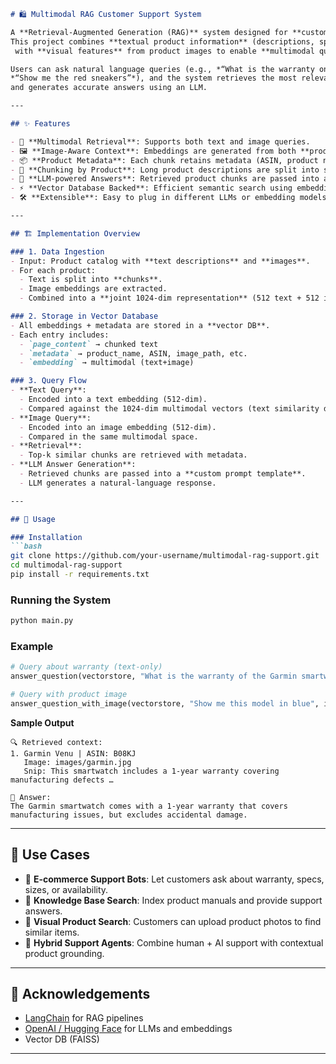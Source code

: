 
````markdown
# 🛍️ Multimodal RAG Customer Support System

A **Retrieval-Augmented Generation (RAG)** system designed for **customer support** on product catalogs.  
This project combines **textual product information** (descriptions, specifications, warranty details, FAQs)
 with **visual features** from product images to enable **multimodal question answering**.

Users can ask natural language queries (e.g., *“What is the warranty on the Garmin smartwatch?”* or 
*“Show me the red sneakers”*), and the system retrieves the most relevant product chunks (text + image embeddings) 
and generates accurate answers using an LLM.

---

## ✨ Features

- 🔎 **Multimodal Retrieval**: Supports both text and image queries.  
- 🖼 **Image-Aware Context**: Embeddings are generated from both **product descriptions** and **product images** (1024-dim joint vector).  
- 📦 **Product Metadata**: Each chunk retains metadata (ASIN, product name, image path, etc.).  
- 🧩 **Chunking by Product**: Long product descriptions are split into smaller, searchable chunks. Each new product starts a fresh chunking pipeline.  
- 🤖 **LLM-powered Answers**: Retrieved product chunks are passed into an LLM prompt for natural, fluent responses.  
- ⚡ **Vector Database Backed**: Efficient semantic search using embeddings.  
- 🛠 **Extensible**: Easy to plug in different LLMs or embedding models.  

---

## 🏗️ Implementation Overview

### 1. Data Ingestion
- Input: Product catalog with **text descriptions** and **images**.  
- For each product:
  - Text is split into **chunks**.  
  - Image embeddings are extracted.  
  - Combined into a **joint 1024-dim representation** (512 text + 512 image).  

### 2. Storage in Vector Database
- All embeddings + metadata are stored in a **vector DB**.  
- Each entry includes:
  - `page_content` → chunked text  
  - `metadata` → product_name, ASIN, image_path, etc.  
  - `embedding` → multimodal (text+image)  

### 3. Query Flow
- **Text Query**:
  - Encoded into a text embedding (512-dim).  
  - Compared against the 1024-dim multimodal vectors (text similarity dominates where image is absent).  
- **Image Query**:
  - Encoded into an image embedding (512-dim).  
  - Compared in the same multimodal space.  
- **Retrieval**:
  - Top-k similar chunks are retrieved with metadata.  
- **LLM Answer Generation**:
  - Retrieved chunks are passed into a **custom prompt template**.  
  - LLM generates a natural-language response.  

---

## 🚀 Usage

### Installation
```bash
git clone https://github.com/your-username/multimodal-rag-support.git
cd multimodal-rag-support
pip install -r requirements.txt
````

### Running the System

```bash
python main.py
```

### Example

```python
# Query about warranty (text-only)
answer_question(vectorstore, "What is the warranty of the Garmin smartwatch?")

# Query with product image
answer_question_with_image(vectorstore, "Show me this model in blue", image_path="sneaker.jpg")
```

**Sample Output**

```
🔍 Retrieved context:
1. Garmin Venu | ASIN: B08KJ
   Image: images/garmin.jpg
   Snip: This smartwatch includes a 1-year warranty covering manufacturing defects …

🤖 Answer:
The Garmin smartwatch comes with a 1-year warranty that covers manufacturing issues, but excludes accidental damage.
```

---

## 📌 Use Cases

* 🛒 **E-commerce Support Bots**: Let customers ask about warranty, specs, sizes, or availability.
* 📖 **Knowledge Base Search**: Index product manuals and provide support answers.
* 🎯 **Visual Product Search**: Customers can upload product photos to find similar items.
* 🤝 **Hybrid Support Agents**: Combine human + AI support with contextual product grounding.

---



## 🙌 Acknowledgements

* [LangChain](https://www.langchain.com/) for RAG pipelines
* [OpenAI / Hugging Face](https://huggingface.co/) for LLMs and embeddings
* Vector DB (FAISS)

---

